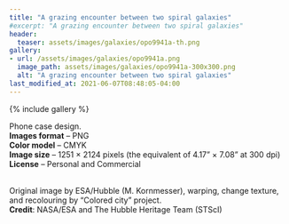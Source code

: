 ```yaml
---
title: "A grazing encounter between two spiral galaxies"
#excerpt: "A grazing encounter between two spiral galaxies"
header:
  teaser: assets/images/galaxies/opo9941a-th.png
gallery:
- url: /assets/images/galaxies/opo9941a.png
  image_path: assets/images/galaxies/opo9941a-300x300.png
  alt: "A grazing encounter between two spiral galaxies"
last_modified_at: 2021-06-07T08:48:05-04:00
---
```


{% include gallery %}

Phone case design.<br/>
**Images format** – PNG<br/>
**Color model** – CMYK<br/>
**Image size** – 1251 × 2124 pixels (the equivalent of 4.17” × 7.08” at 300 dpi)<br/>
**License** – Personal and Commercial<br/><br/>

Original image by ESA/Hubble (M. Kornmesser), warping, change texture, and recolouring by “Colored city” project.<br/>
**Credit**: NASA/ESA and The Hubble Heritage Team (STScI)